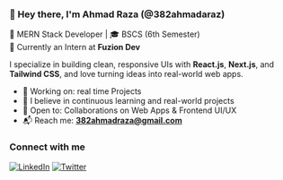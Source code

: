  
### 👋 Hey there, I'm Ahmad Raza (@382ahmadaraz)

🚀 MERN Stack Developer | 🎓 BSCS (6th Semester)  
💼 Currently an Intern at **Fuzion Dev**  

I specialize in building clean, responsive UIs with **React.js**, **Next.js**, and **Tailwind CSS**, and love turning ideas into real-world web apps.

- 🔧 Working on: real time Projects  
- 🌱 I believe in continuous learning and real-world projects
- 🤝 Open to: Collaborations on Web Apps & Frontend UI/UX  
- 📬 Reach me: **382ahmadraza@gmail.com**  
 

### Connect with me
[![LinkedIn](https://img.shields.io/badge/-LinkedIn-blue?style=flat&logo=linkedin)](https://linkedin.com/in/382ahmadraza)
[![Twitter](https://img.shields.io/badge/-Twitter-1DA1F2?style=flat&logo=twitter&logoColor=white)](https://twitter.com/your-handle)

<!---
382ahmadaraz/382ahmadaraz is a ✨ special ✨ repository because its `README.md` (this file) appears on your GitHub profile.
You can click the Preview link to take a look at your changes.
--->
